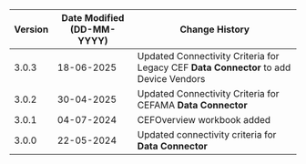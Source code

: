 | **Version** | **Date Modified (DD-MM-YYYY)** | **Change History**                                                           |
|-------------|--------------------------------|------------------------------------------------------------------------------|
| 3.0.3       | 18-06-2025                     | Updated Connectivity Criteria for Legacy CEF **Data Connector** to add Device Vendors|
| 3.0.2       | 30-04-2025                     | Updated Connectivity Criteria for CEFAMA **Data Connector**                  |
| 3.0.1       | 04-07-2024                     | CEFOverview workbook added                                                   |
| 3.0.0       | 22-05-2024                     | Updated connectivity criteria for **Data Connector**   					  |